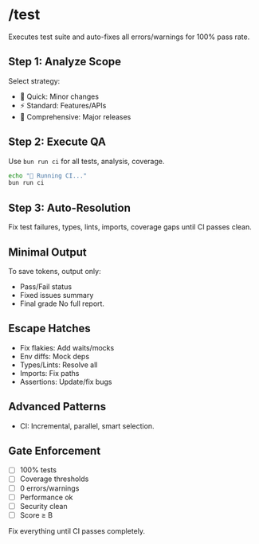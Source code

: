 # /test

Executes test suite and auto-fixes all errors/warnings for 100% pass rate.

## Step 1: Analyze Scope

Select strategy:

- 🎯 Quick: Minor changes
- ⚡ Standard: Features/APIs
- 🚨 Comprehensive: Major releases

## Step 2: Execute QA

Use `bun run ci` for all tests, analysis, coverage.

```bash
echo "🚀 Running CI..."
bun run ci
```

## Step 3: Auto-Resolution

Fix test failures, types, lints, imports, coverage gaps until CI passes clean.

## Minimal Output

To save tokens, output only:

- Pass/Fail status
- Fixed issues summary
- Final grade No full report.

## Escape Hatches

- Fix flakies: Add waits/mocks
- Env diffs: Mock deps
- Types/Lints: Resolve all
- Imports: Fix paths
- Assertions: Update/fix bugs

## Advanced Patterns

- CI: Incremental, parallel, smart selection.

## Gate Enforcement

- [ ] 100% tests
- [ ] Coverage thresholds
- [ ] 0 errors/warnings
- [ ] Performance ok
- [ ] Security clean
- [ ] Score ≥ B

Fix everything until CI passes completely.
